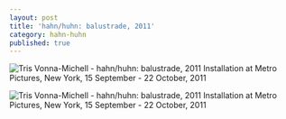 ```yaml
---
layout: post
title: 'hahn/huhn: balustrade, 2011'
category: hahn-huhn
published: true
---
```


![Tris Vonna-Michell - hahn/huhn: balustrade, 2011]({{site.baseurl}}/assets/img/0309-hahn-huhn-balustrade-2011.jpg)
Installation at Metro Pictures, New York, 15 September - 22 October, 2011

![Tris Vonna-Michell - hahn/huhn: balustrade, 2011]({{site.baseurl}}/assets/img/0310-hahn-huhn-balustrade-2011.jpg)
Installation at Metro Pictures, New York, 15 September - 22 October, 2011
